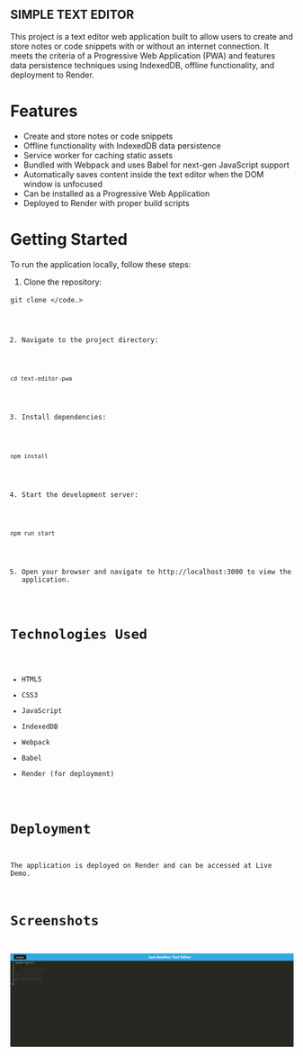 ## SIMPLE TEXT EDITOR

This project is a text editor web application built to allow users to create and store notes or code snippets with or without an internet connection. It meets the criteria of a Progressive Web Application (PWA) and features data persistence techniques using IndexedDB, offline functionality, and deployment to Render.

# Features
- Create and store notes or code snippets
- Offline functionality with IndexedDB data persistence
- Service worker for caching static assets
- Bundled with Webpack and uses Babel for next-gen JavaScript support
- Automatically saves content inside the text editor when the DOM window is unfocused
- Can be installed as a Progressive Web Application
- Deployed to Render with proper build scripts


# Getting Started
To run the application locally, follow these steps:

1. Clone the repository:

<code>git clone <repository-url></code.>


2. Navigate to the project directory:

<code>cd text-editor-pwa</code>


3. Install dependencies:

<code>npm install</code>


4. Start the development server:

<code>npm run start</code>


5. Open your browser and navigate to http://localhost:3000 to view the application.


# Technologies Used
- HTML5
- CSS3
- JavaScript
- IndexedDB
- Webpack
- Babel
- Render (for deployment)


# Deployment

The application is deployed on Render and can be accessed at Live Demo.

# Screenshots
![alt text](Screenshot-working-app.png)